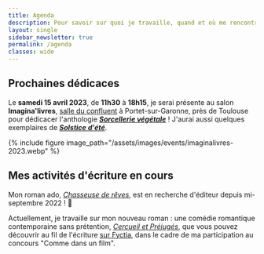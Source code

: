 ```yaml
---
title: Agenda
description: Pour savoir sur quoi je travaille, quand et où me rencontrer (événements, dédicaces...) Voici mon agenda !
layout: single
sidebar_newsletter: true
permalink: /agenda
classes: wide
---
```


## Prochaines dédicaces

Le **samedi 15&nbsp;avril 2023**, de **11h30** à **18h15**, je serai présente au salon **Imagina'livres**, <a href="https://www.google.fr/maps/place/Salle+du+Confluent/@43.5205332,1.3969889,17z/data=!4m6!3m5!1s0x12aeb9aedbbe4fd3:0x487772300b564b60!8m2!3d43.5205332!4d1.3991776!16s%2Fg%2F11c6s17kk4" target="_blank">salle du confluent</a> à Portet-sur-Garonne, près de Toulouse pour dédicacer l'anthologie [***Sorcellerie végétale***](/publications/pot-a-ceder)&nbsp;! J'aurai aussi quelques exemplaires de [***Solstice d'été***](/publications/le-cadeau-des-fees).

{% include figure image_path="/assets/images/events/imaginalivres-2023.webp" %}


## Mes activités d'écriture en cours

Mon roman ado, [*Chasseuse de rêves*](/publications/projets-en-cours/#chasseuse-de-r%C3%AAves-titre-provisoire), est en recherche d'éditeur depuis mi-septembre 2022&nbsp;! 🤞

Actuellement, je travaille sur mon nouveau roman&nbsp;: une comédie romantique contemporaine sans prétention, [*Cercueil et Préjugés*](/publications/projets-en-cours/#cercueil-et-préjugés), que vous pouvez découvrir au fil de l'écriture <a href="https://fyctia.com/stories/cercueil-et-prejuges" target="_blank">sur Fyctia</a>, dans le cadre de ma participation au concours "Comme dans un film".
